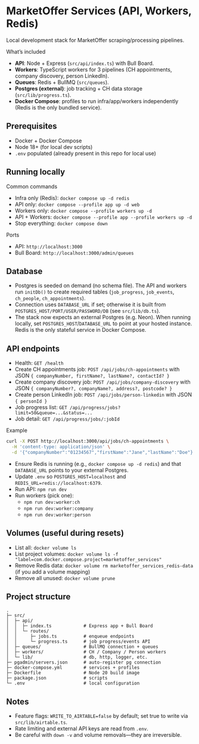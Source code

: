 # MarketOffer Services (API, Workers, Redis)

Local development stack for MarketOffer scraping/processing pipelines.

What’s included
- **API**: Node + Express (`src/api/index.ts`) with Bull Board.
- **Workers**: TypeScript workers for 3 pipelines (CH appointments, company discovery, person LinkedIn).
- **Queues**: Redis + BullMQ (`src/queues`).
- **Postgres (external)**: job tracking + CH data storage (`src/lib/progress.ts`).
- **Docker Compose**: profiles to run infra/app/workers independently (Redis is the only bundled service).

## Prerequisites
- Docker + Docker Compose
- Node 18+ (for local dev scripts)
- `.env` populated (already present in this repo for local use)

## Running locally

Common commands
- Infra only (Redis): `docker compose up -d redis`
- API only: `docker compose --profile app up -d web`
- Workers only: `docker compose --profile workers up -d`
- API + Workers: `docker compose --profile app --profile workers up -d`
- Stop everything: `docker compose down`

Ports
- API: `http://localhost:3000`
- Bull Board: `http://localhost:3000/admin/queues`

## Database
- Postgres is seeded on demand (no schema file). The API and workers run `initDb()` to create required tables (`job_progress`, `job_events`, `ch_people`, `ch_appointments`).
- Connection uses `DATABASE_URL` if set; otherwise it is built from `POSTGRES_HOST/PORT/USER/PASSWORD/DB` (see `src/lib/db.ts`).
- The stack now expects an external Postgres (e.g. Neon). When running locally, set `POSTGRES_HOST`/`DATABASE_URL` to point at your hosted instance. Redis is the only stateful service in Docker Compose.

## API endpoints
- Health: `GET /health`
- Create CH appointments job: `POST /api/jobs/ch-appointments` with JSON `{ companyNumber, firstName?, lastName?, contactId? }`
- Create company discovery job: `POST /api/jobs/company-discovery` with JSON `{ companyNumber?, companyName?, address?, postcode? }`
- Create person LinkedIn job: `POST /api/jobs/person-linkedin` with JSON `{ personId }`
- Job progress list: `GET /api/progress/jobs?limit=50&queue=...&status=...`
- Job detail: `GET /api/progress/jobs/:jobId`

Example
```bash
curl -X POST http://localhost:3000/api/jobs/ch-appointments \
  -H 'content-type: application/json' \
  -d '{"companyNumber":"01234567","firstName":"Jane","lastName":"Doe"}'
```

- Ensure Redis is running (e.g., `docker compose up -d redis`) and that `DATABASE_URL` points to your external Postgres.
- Update `.env` so `POSTGRES_HOST=localhost` and `REDIS_URL=redis://localhost:6379`.
- Run API: `npm run dev`
- Run workers (pick one):
  - `npm run dev:worker:ch`
  - `npm run dev:worker:company`
  - `npm run dev:worker:person`

## Volumes (useful during resets)
- List all: `docker volume ls`
- List project volumes: `docker volume ls -f "label=com.docker.compose.project=marketoffer_services"`
- Remove Redis data: `docker volume rm marketoffer_services_redis-data` (if you add a volume mapping)
- Remove all unused: `docker volume prune`

## Project structure
```
.
├─ src/
│  ├─ api/
│  │  ├─ index.ts            # Express app + Bull Board
│  │  └─ routes/
│  │     ├─ jobs.ts          # enqueue endpoints
│  │     └─ progress.ts      # job progress/events API
│  ├─ queues/                # BullMQ connection + queues
│  ├─ workers/               # CH / Company / Person workers
│  └─ lib/                   # db, http, logger, etc.
├─ pgadmin/servers.json      # auto‑register pg connection
├─ docker-compose.yml        # services + profiles
├─ Dockerfile                # Node 20 build image
├─ package.json              # scripts
└─ .env                      # local configuration
```

## Notes
- Feature flags: `WRITE_TO_AIRTABLE=false` by default; set true to write via `src/lib/airtable.ts`.
- Rate limiting and external API keys are read from `.env`.
- Be careful with `down -v` and volume removals—they are irreversible.
